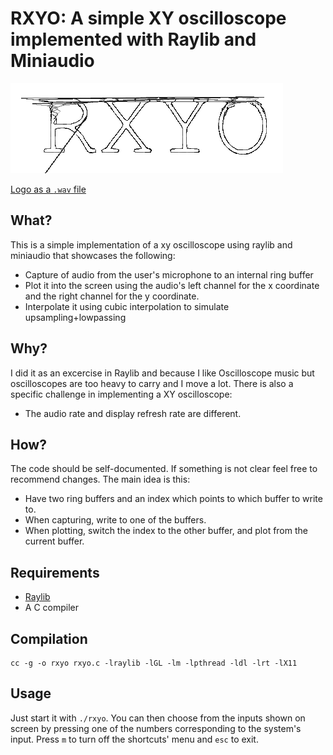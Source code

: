 # RXYO: A simple XY oscilloscope implemented with Raylib and Miniaudio 

![RXYO Logo](rxyo.png)

[Logo as a `.wav` file](logo.wav)

## What?

This is a simple implementation of a xy oscilloscope using raylib and miniaudio that
showcases the following:

+ Capture of audio from the user's microphone to an internal ring buffer
+ Plot it into the screen using the audio's left channel for the x coordinate
  and the right channel for the y coordinate.
+ Interpolate it using cubic interpolation to simulate upsampling+lowpassing

## Why?

I did it as an excercise in Raylib and because I like Oscilloscope music but oscilloscopes are too heavy to carry and I move a lot. There is also a specific challenge in implementing a XY oscilloscope:

+ The audio rate and display refresh rate are different.

## How?

The code should be self-documented. If something is not clear feel free to recommend changes. The main idea is this:

+ Have two ring buffers and an index which points to which buffer to write to.
+ When capturing, write to one of the buffers.
+ When plotting, switch the index to the other buffer, and plot from the current buffer.


## Requirements
+ [Raylib](https://www.raylib.com/)
+ A C compiler

## Compilation
```
cc -g -o rxyo rxyo.c -lraylib -lGL -lm -lpthread -ldl -lrt -lX11
```

## Usage

Just start it with `./rxyo`. You can then choose from the inputs shown on screen by pressing one of the numbers corresponding to the system's input. Press `m` to turn off the shortcuts' menu and `esc` to exit.